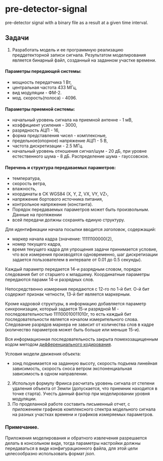 # pre-detector-signal
pre-detector signal with a binary file as a result at a given time interval.

## Задачи
1. Разработать модель и ее программную реализацию преддетекторной записи сигнала. 
Результатом моделирования является бинарный файл, созданный на заданном участке  времени.

#### Параметры передающей системы:
- мощность передатчика 1 Вт,
- центральная частота 433 МГц,
- вид модуляции - ФМ-2.  
- мод. скорость(полоса) - 4096.

#### Параметры приемной системы:
- начальный уровень сигнала на приемной антенне - 1 мВ,
- коэффициент усиления - 3000,
- разрядность АЦП - 16,
- форма представления чисел - комплексные,
- предельное(опорное) напряжение АЦП - 5 В,
- частота дискретизации - 2.5 МГц.
- начальный уровень отношения сигнал/шум - 20 дБ, при уровне естественного шума - 8 дБ. Распределение шума - гауссовское.

#### Перечень и структура передаваемых параметров:
- температура,
- скорость ветра,
- влажность,
- координаты в СК WGS84 (X, Y, Z, VX, VY, VZ›,
- напряжение бортового источника питания,
- контрольное напряжение (константа).
- Порядок передаваемых параметров может быть произвольным. Данные на протяжении
- всей передачи должны сохранять единую структуру.

Для идентификации начала посылки вводится *заголовок*, содержащий:
- маркер начала кадра (значение: 11111100000(2),
- номер текущего кадра,
- время текущего кадра для упрощения задачи принимается условие, 
что все измерения производятся одновременно, шаг дискретизации задается пользователем в интервале от 0.01 до 0.5 секунды).

Каждый параметр передается 14-и разрядным словом, порядок следования бит от старшего к
младшему. Координатные параметры передаются парами 14-и разрядных слов. 

Непосредственно измерения передаются с 12-го по 1-й бит. О-й бит содержит признак четности, 13-й бит является маркерным.

Кроме кадровой структуры, в информацию добавляется параметр синхронизации, который задается 
15-и разрядной М - последовательностью 111100010011010г, то есть каждый бит последовательности является нэчалом измерительного слова.
Следование разрядов маркера не зависит от количества слов в кадре (количество параметров может быть больше или меньше 15-и).

Вся информационная последовательность закрыта помехозащищенным кодом методом [дифференциального кодирования](https://en.wikipedia.org/wiki/Differential_Manchester_encoding).

Условия модели движения объекта:
- зонд поднимается на заданную высоту, скорость подъема линейная зависимость, скорость сноса ветром экспоненциальная зависимость в одном направлении.

2) Используя формулу Фрииса расчитать уровень сигнала от степени удаления объекта от Земли (допускается, 
что приемник находится в точке старта). Учесть данный фактор при моделировании уровня модуляции.
3) По проделанной работе составить письменный отчет, с приложением графиков комплексного спектра модельного сигнала на
разных участках времени и графиков измеряемых параметров.
### Примечание.
Приложения моделирования и обратного извлечения разрешается делать в консольном виде, тогда параметры настройки должны
передаваться в виде конфигурационного файла, для этой цели целесообразно использовать формат _json_.